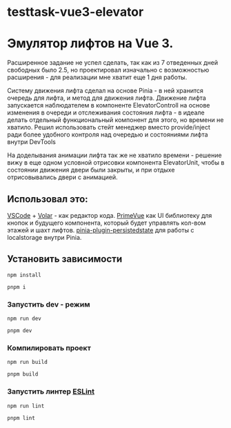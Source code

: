 # testtask-vue3-elevator

# Эмулятор лифтов на Vue 3.

Расширенное задание не успел сделать, так как из 7 отведенных дней свободных было 2.5, но проектировал изначально с возможностью расширения - для реализации мне хватит еще 1 дня работы.

Систему движения лифта сделал на основе Pinia - в ней хранится очередь для лифта, и метод для движения лифта. Движение лифта запускается наблюдателем в компоненте ElevatorControll на основе изменения в очереди и отслеживания состояния лифта - в идеале делать отдельный функциональный компонент для этого, но времени не хватило. Решил использовать стейт менеджер вместо provide/inject ради более удобного контроля над очередью и состояниями лифта внутри DevTools

На доделывания анимации лифта так же не хватило времени - решение вижу в еще одном условной отрисовки компонента ElevatorUnit, чтобы в состоянии движения двери были закрыты, и при отдыхе отрисовывались двери с анимацией.

## Использовал это:

[VSCode](https://code.visualstudio.com/) + [Volar](https://marketplace.visualstudio.com/items?itemName=Vue.volar) - как редактор кода.
[PrimeVue](https://primevue.org/) как UI библиотеку для кнопок и будущего компонента, который будет управлять кол-вом этажей и шахт лифтов.
[pinia-plugin-persistedstate](https://prazdevs.github.io/pinia-plugin-persistedstate/) для работы с localstorage внутри Pinia.


## Установить зависимости

```npm
npm install
```
```pnpm
pnpm i
```

### Запустить dev - режим

```npm
npm run dev
```
```pnpm
pnpm dev
```

### Компилировать проект

```npm
npm run build
```
```pnpm
pnpm build
```

### Запустить линтер [ESLint](https://eslint.org/)

```npm
npm run lint
```
```pnpm
pnpm lint
```
